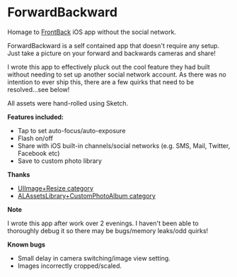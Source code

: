 ForwardBackward
===============

Homage to [FrontBack](http://www.frontback.me) iOS app without the social network.

ForwardBackward is a self contained app that doesn't require any setup. Just take a picture on your forward and backwards cameras and share!

I wrote this app to effectively pluck out the cool feature they had built without needing to set up another social network account. As there was no intention to ever ship this, there are a few quirks that need to be resolved...see below!

All assets were hand-rolled using Sketch.

__Features included:__

* Tap to set auto-focus/auto-exposure
* Flash on/off
* Share with iOS built-in channels/social networks (e.g. SMS, Mail, Twitter, Facebook etc)
* Save to custom photo library

__Thanks__

* [UIImage+Resize category](http://vocaro.com/trevor/blog/2009/10/12/resize-a-uiimage-the-right-way/)
* [ALAssetsLibrary+CustomPhotoAlbum category](https://github.com/Kjuly/ALAssetsLibrary-CustomPhotoAlbum)

__Note__

I wrote this app after work over 2 evenings. I haven't been able to thoroughly debug it so there may be bugs/memory leaks/odd quirks! 

__Known bugs__

* Small delay in camera switching/image view setting.
* Images incorrectly cropped/scaled.
